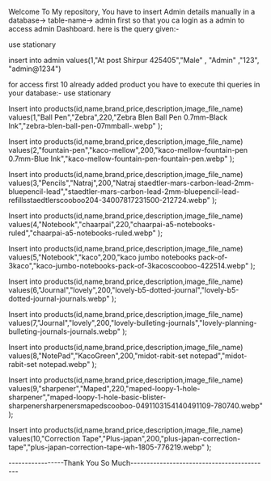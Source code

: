 Welcome To My repository,
You have to insert Admin details manually in a database-> table-name-> admin first so that you ca login as a admin to access admin Dashboard.
here is the query given:-

use stationary

insert into admin
values(1,"At post Shirpur 425405","Male" , "Admin" ,"123", "admin@1234")

for access first 10 already added product you have to execute thi queries in your database:-
use stationary


Insert into products(id,name,brand,price,description,image_file_name)
values(1,"Ball Pen","Zebra",220,"Zebra Blen Ball Pen 0.7mm-Black Ink","zebra-blen-ball-pen-07mmball-.webp" );

Insert into products(id,name,brand,price,description,image_file_name)
values(2,"fountain-pen","kaco-mellow",200,"kaco-mellow-fountain-pen 0.7mm-Blue Ink","kaco-mellow-fountain-pen-fountain-pen.webp" );

Insert into products(id,name,brand,price,description,image_file_name)
values(3,"Pencils","Natraj",200,"Natraj staedtler-mars-carbon-lead-2mm-bluepencil-lead","staedtler-mars-carbon-lead-2mm-bluepencil-lead-refillsstaedtlerscooboo204-34007817231500-212724.webp" );

Insert into products(id,name,brand,price,description,image_file_name)
values(4,"Notebook","chaarpai",220,"chaarpai-a5-notebooks-ruled","chaarpai-a5-notebooks-ruled.webp" );

Insert into products(id,name,brand,price,description,image_file_name)
values(5,"Notebook","kaco",200,"kaco jumbo notebooks pack-of-3kaco","kaco-jumbo-notebooks-pack-of-3kacoscooboo-422514.webp" );

Insert into products(id,name,brand,price,description,image_file_name)
values(6,"Journal","lovely",200,"lovely-b5-dotted-journal","lovely-b5-dotted-journal-journals.webp" );

Insert into products(id,name,brand,price,description,image_file_name)
values(7,"Journal","lovely",200,"lovely-bulleting-journals","lovely-planning-bulleting-journals-journals.webp" );


Insert into products(id,name,brand,price,description,image_file_name)
values(8,"NotePad","KacoGreen",200,"midot-rabit-set notepad","midot-rabit-set notepad.webp" );

Insert into products(id,name,brand,price,description,image_file_name)
values(9,"sharpener","Maped",220,"maped-loopy-1-hole-sharpener","maped-loopy-1-hole-basic-blister-sharpenersharpenersmapedscooboo-0491103154140491109-780740.webp" );

Insert into products(id,name,brand,price,description,image_file_name)
values(10,"Correction Tape","Plus-japan",200,"plus-japan-correction-tape","plus-japan-correction-tape-wh-1805-776219.webp" );


-----------------Thank You So Much-------------------------------------------
